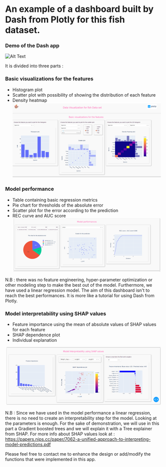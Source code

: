# An example of a dashboard built by Dash from Plotly for this fish dataset.
### Demo of the Dash app
![Alt Text](https://github.com/kimakour/dashboard_dash_plotly/blob/main/images/dash_demo.gif)

It is divided into three parts :
### Basic visualizations for the features
- Histogram plot
- Scatter plot with possibility of showing the distribution of each feature
- Density heatmap 
![alt text](https://github.com/kimakour/dashboard_dash_plotly/blob/main/images/dash_1.png)

### Model performance
- Table containing basic regression metrics 
- Pie chart for thresholds of the absolute error 
- Scatter plot for the error according to the prediction 
- REC curve and AUC score 
![alt text](https://github.com/kimakour/dashboard_dash_plotly/blob/main/images/dash_2.png)

N.B : there was no feature engineering, hyper-parameter optimization or other modeling step to make the best out of the model.
Furthermore, we have used a linear regression model.
The aim of this dashboard isn't to reach the best performances. It is more like a tutorial for using Dash from Plotly.

### Model interpretability using SHAP values 
- Feature importance using the mean of absolute values of SHAP values for each feature
- SHAP dependence plot 
- Individual explanation 

![alt text](https://github.com/kimakour/dashboard_dash_plotly/blob/main/images/dash_3.png)

N.B : Since we have used in the model performance a linear regression, there is no need to create an interpretability step for the model.
Looking at the parameters is enough.
For the sake of demonstration, we will use in this part a Gradient boosted trees and we will explain it with a Tree explainer from SHAP.
For more info about SHAP values look at : https://papers.nips.cc/paper/7062-a-unified-approach-to-interpreting-model-predictions.pdf 

Please feel free to contact me to enhance the design or add/modify the functions that were implemented in this app.
